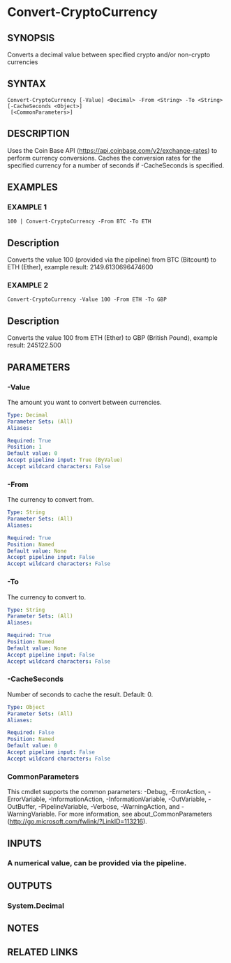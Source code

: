 # Convert-CryptoCurrency

## SYNOPSIS
Converts a decimal value between specified crypto and/or non-crypto currencies

## SYNTAX

```
Convert-CryptoCurrency [-Value] <Decimal> -From <String> -To <String> [-CacheSeconds <Object>]
 [<CommonParameters>]
```

## DESCRIPTION
Uses the Coin Base API (https://api.coinbase.com/v2/exchange-rates) to perform currency conversions.
Caches the conversion rates for the specified currency for a number of seconds if -CacheSeconds is specified.

## EXAMPLES

### EXAMPLE 1
```
100 | Convert-CryptoCurrency -From BTC -To ETH
```

Description
-----------
Converts the value 100 (provided via the pipeline) from BTC (Bitcount) to ETH (Ether), example result: 2149.6130696474600

### EXAMPLE 2
```
Convert-CryptoCurrency -Value 100 -From ETH -To GBP
```

Description
-----------
Converts the value 100 from ETH (Ether) to GBP (British Pound), example result: 245122.500

## PARAMETERS

### -Value
The amount you want to convert between currencies.

```yaml
Type: Decimal
Parameter Sets: (All)
Aliases:

Required: True
Position: 1
Default value: 0
Accept pipeline input: True (ByValue)
Accept wildcard characters: False
```

### -From
The currency to convert from.

```yaml
Type: String
Parameter Sets: (All)
Aliases:

Required: True
Position: Named
Default value: None
Accept pipeline input: False
Accept wildcard characters: False
```

### -To
The currency to convert to.

```yaml
Type: String
Parameter Sets: (All)
Aliases:

Required: True
Position: Named
Default value: None
Accept pipeline input: False
Accept wildcard characters: False
```

### -CacheSeconds
Number of seconds to cache the result.
Default: 0.

```yaml
Type: Object
Parameter Sets: (All)
Aliases:

Required: False
Position: Named
Default value: 0
Accept pipeline input: False
Accept wildcard characters: False
```

### CommonParameters
This cmdlet supports the common parameters: -Debug, -ErrorAction, -ErrorVariable, -InformationAction, -InformationVariable, -OutVariable, -OutBuffer, -PipelineVariable, -Verbose, -WarningAction, and -WarningVariable.
For more information, see about_CommonParameters (http://go.microsoft.com/fwlink/?LinkID=113216).

## INPUTS

### A numerical value, can be provided via the pipeline.
## OUTPUTS

### System.Decimal
## NOTES

## RELATED LINKS
